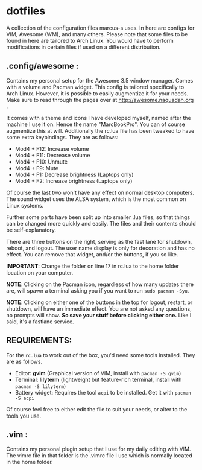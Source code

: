# dotfiles
A collection of the configuration files marcus-s uses. In here are configs for VIM, Awesome (WM), and many others. Please note that some files to be found in here are tailored to Arch Linux. You would have to perform modifications in certain files if used on a different distribution.

## .config/awesome :
Contains my personal setup for the Awesome 3.5 window manager. Comes with a volume and Pacman widget. This config is tailored specifically to Arch Linux. However, it is possible to easily augmentize it for your needs. Make sure to read through the pages over at http://awesome.naquadah.org .

It comes with a theme and icons I have developed myself, named after the machine I use it on. Hence the name "MarcBookPro". You can of course augmentize this at will. Additionally the rc.lua file has been tweaked to have some extra keybindings. They are as follows:

- Mod4 + F12: Increase volume
- Mod4 + F11: Decrease volume
- Mod4 + F10: Unmute
- Mod4 + F9: Mute
- Mod4 + F1: Decrease brightness (Laptops only)
- Mod4 + F2: Increase brightness (Laptops only)

Of course the last two won't have any effect on normal desktop computers. The sound widget uses the ALSA system, which is the most common on Linux systems.

Further some parts have been split up into smaller .lua files, so that things can be changed more quickly and easily. The files and their contents should be self-explanatory.

There are three buttons on the right, serving as the fast lane for shutdown, reboot, and logout. The user name display is only for decoration and has no effect. You can remove that widget, and/or the buttons, if you so like.

**IMPORTANT**: Change the folder on line 17 in rc.lua to the home folder location on your computer.

**NOTE**: Clicking on the Pacman icon, regardless of how many updates there are, will spawn a terminal asking you if you want to run `sudo pacman -Syu`.

**NOTE**: Clicking on either one of the buttons in the top for logout, restart, or shutdown, will have an immediate effect. You are not asked any questions, no prompts will show. **So save your stuff before clicking either one.** Like I said, it's a fastlane service.

## REQUIREMENTS:
For the `rc.lua` to work out of the box, you'd need some tools installed. They are as follows.

- Editor: **gvim** (Graphical version of VIM, install with `pacman -S gvim`)
- Terminal: **lilyterm** (lightweight but feature-rich terminal, install with `pacman -S lilyterm`)
- Battery widget: Requires the tool `acpi` to be installed. Get it with `pacman -S acpi`

Of course feel free to either edit the file to suit your needs, or alter to the tools you use.

## .vim :
Contains my personal plugin setup that I use for my daily editing with VIM. The vimrc file in that folder is the .vimrc file I use which is normally located in the home folder.
